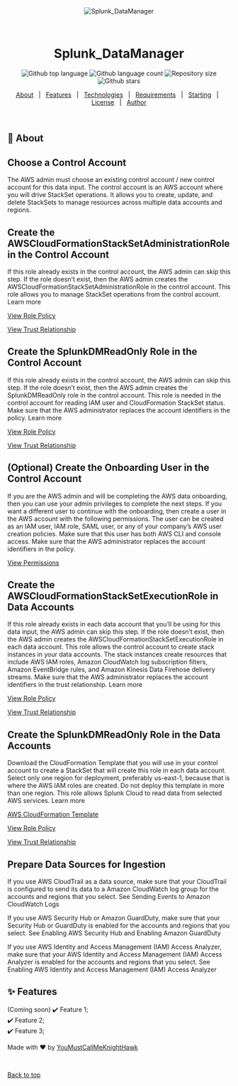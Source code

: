<div align="center" id="top"> 
  <img src="img/workflow.png" alt="Splunk_DataManager" />

  &#xa0;

  <!-- <a href="https://splunk_datamanager.netlify.app">Demo</a> -->
</div>

<h1 align="center">Splunk_DataManager</h1>

<p align="center">
  <img alt="Github top language" src="https://img.shields.io/github/languages/top/stax-el-gato/splunk_datamanager?color=56BEB8">

  <img alt="Github language count" src="https://img.shields.io/github/languages/count/stax-el-gato/splunk_datamanager?color=56BEB8">

  <img alt="Repository size" src="https://img.shields.io/github/repo-size/stax-el-gato/splunk_datamanager?color=56BEB8">

  <!-- <img alt="License" src="https://img.shields.io/github/license/stax-el-gato/splunk_datamanager?color=56BEB8">

  <img alt="Github issues" src="https://img.shields.io/github/issues/stax-el-gato/splunk_datamanager?color=56BEB8">

  <img alt="Github forks" src="https://img.shields.io/github/forks/stax-el-gato/splunk_datamanager?color=56BEB8"> -->

  <img alt="Github stars" src="https://img.shields.io/github/stars/stax-el-gato/splunk_datamanager?color=56BEB8">
</p>

<!-- Status -->

<!-- <h4 align="center"> 
	🚧  Splunk_DataManager 🚀 Under construction...  🚧
</h4> 

<hr> -->

<p align="center">
  <a href="#dart-about">About</a> &#xa0; | &#xa0; 
  <a href="#sparkles-features">Features</a> &#xa0; | &#xa0;
  <a href="#rocket-technologies">Technologies</a> &#xa0; | &#xa0;
  <a href="#white_check_mark-requirements">Requirements</a> &#xa0; | &#xa0;
  <a href="#checkered_flag-starting">Starting</a> &#xa0; | &#xa0;
  <a href="#memo-license">License</a> &#xa0; | &#xa0;
  <a href="https://github.com/stax-el-gato" target="_blank">Author</a>
</p>

<br>

## :dart: About ##

## Choose a Control Account ##
The AWS admin must choose an existing control account / new control account for this data input. The control account is an AWS account where you will drive StackSet operations. It allows you to create, update, and delete StackSets to manage resources across multiple data accounts and regions.

## Create the AWSCloudFormationStackSetAdministrationRole in the Control Account ## 
If this role already exists in the control account, the AWS admin can skip this step. If the role doesn’t exist, then the AWS admin creates the AWSCloudFormationStackSetAdministrationRole in the control account. This role allows you to manage StackSet operations from the control account. Learn more

[View Role Policy](https://github.com/stax-el-gato/splunk_DataManager/blob/CMD-1489-splunk-addon-data-manager/Control_tower/AWSCloudFormationStackSetAdministrationRole.json)


[View Trust Relationship](https://github.com/stax-el-gato/splunk_DataManager/blob/CMD-1489-splunk-addon-data-manager/Control_tower/AWSCloudFormationStackSetAdministrationRole.TrustedRelationship.json)


## Create the SplunkDMReadOnly Role in the Control Account ## 
If this role already exists in the control account, the AWS admin can skip this step. If the role doesn’t exist, then the AWS admin creates the SplunkDMReadOnly role in the control account. This role is needed in the control account for reading IAM user and CloudFormation StackSet status. Make sure that the AWS administrator replaces the account identifiers in the policy. Learn more

[View Role Policy](https://github.com/stax-el-gato/splunk_DataManager/blob/main/SplunkDMReadOnly.Rolepolicy.json)

[View Trust Relationship](https://github.com/stax-el-gato/splunk_DataManager/blob/main/SplunkDMReadOnly.Rolepolicy.TrustedRelationship.json)
 

## (Optional) Create the Onboarding User in the Control Account ## 
If you are the AWS admin and will be completing the AWS data onboarding, then you can use your admin privileges to complete the next steps. If you want a different user to continue with the onboarding, then create a user in the AWS account with the following permissions. The user can be created as an IAM user, IAM role, SAML user, or any of your company’s AWS user creation policies. Make sure that this user has both AWS CLI and console access. Make sure that the AWS administrator replaces the account identifiers in the policy.

[View Permissions](https://github.com/stax-el-gato/splunk_DataManager/blob/CMD-1489-splunk-addon-data-manager/Control_tower/Permissions.json)


## Create the AWSCloudFormationStackSetExecutionRole in Data Accounts ## 
If this role already exists in each data account that you’ll be using for this data input, the AWS admin can skip this step. If the role doesn’t exist, then the AWS admin creates the AWSCloudFormationStackSetExecutionRole in each data account. This role allows the control account to create stack instances in your data accounts. The stack instances create resources that include AWS IAM roles, Amazon CloudWatch log subscription filters, Amazon EventBridge rules, and Amazon Kinesis Data Firehose delivery streams. Make sure that the AWS administrator replaces the account identifiers in the trust relationship. Learn more

[View Role Policy](https://github.com/stax-el-gato/splunk_DataManager/blob/CMD-1489-splunk-addon-data-manager/Control_tower/AWSCloudFormationStackSetExecutionRole.json)

[View Trust Relationship](https://github.com/stax-el-gato/splunk_DataManager/blob/CMD-1489-splunk-addon-data-manager/Control_tower/AWSCloudFormationStackSetExecutionRole.TrustedRelationship.json)


## Create the SplunkDMReadOnly Role in the Data Accounts ##
Download the CloudFormation Template that you will use in your control account to create a StackSet that will create this role in each data account. Select only one region for deployment, preferably us-east-1, because that is where the AWS IAM roles are created. Do not deploy this template in more than one region. This role allows Splunk Cloud to read data from selected AWS services.  Learn more


[AWS CloudFormation Template](https://github.com/stax-el-gato/splunk_DataManager/blob/CMD-1489-splunk-addon-data-manager/Control_tower/splunkdm-multi-data-account-readonly-role-template.json)

[View Role Policy](https://github.com/stax-el-gato/splunk_DataManager/blob/CMD-1489-splunk-addon-data-manager/Control_tower/SplunkDMReadOnly.Rolepolicy.json)

[View Trust Relationship](https://github.com/stax-el-gato/splunk_DataManager/blob/CMD-1489-splunk-addon-data-manager/Control_tower/SplunkDMReadOnly.Rolepolicy.TrustedRelationship.json)


## Prepare Data Sources for Ingestion ## 
If you use AWS CloudTrail as a data source, make sure that your CloudTrail is configured to send its data to a Amazon CloudWatch log group for the accounts and regions that you select. See Sending Events to Amazon CloudWatch Logs

If you use AWS Security Hub or Amazon GuardDuty, make sure that your Security Hub or GuardDuty is enabled for the accounts and regions that you select. See Enabling AWS Security Hub and Enabling Amazon GuardDuty

If you use AWS Identity and Access Management (IAM) Access Analyzer, make sure that your AWS Identity and Access Management (IAM) Access Analyzer is enabled for the accounts and regions that you select. See Enabling AWS Identity and Access Management (IAM) Access Analyzer
## :sparkles: Features ##
(Coming soon)
:heavy_check_mark: Feature 1;\
:heavy_check_mark: Feature 2;\
:heavy_check_mark: Feature 3;



Made with :heart: by <a href="https://github.com/stax-el-gato" target="_blank">YouMustCallMeKnightHawk</a>

&#xa0;

<a href="#top">Back to top</a>

